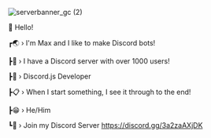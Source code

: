 ![serverbanner_gc (2)](https://user-images.githubusercontent.com/91845380/144060965-0541b295-516e-4f44-9b76-054da211e61f.jpg)

👋 Hello!

┏🌏 › I'm Max and I like to make Discord bots!

┣👤 › I have a Discord server with over 1000 users!

┣🔨 › Discord.js Developer

┣📋 › When I start something, I see it through to the end!

┣😁 › He/Him

┗📌 › Join my Discord Server https://discord.gg/3a2zaAXjDK








